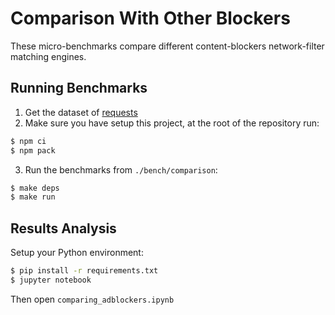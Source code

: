 # Comparison With Other Blockers

These micro-benchmarks compare different content-blockers network-filter
matching engines.

## Running Benchmarks

1. Get the dataset of [requests](https://cdn.cliqz.com/adblocking/requests_top500.json.gz)
2. Make sure you have setup this project, at the root of the repository run:
```sh
$ npm ci
$ npm pack
```
3. Run the benchmarks from `./bench/comparison`:
```sh
$ make deps
$ make run
```

## Results Analysis

Setup your Python environment:
```sh
$ pip install -r requirements.txt
$ jupyter notebook
```

Then open `comparing_adblockers.ipynb`
